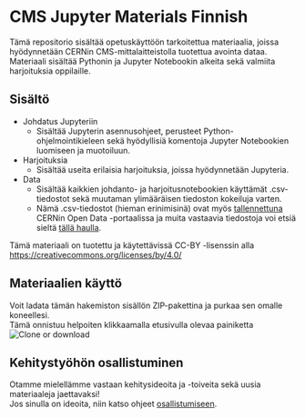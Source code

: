 # CMS Jupyter Materials Finnish
Tämä repositorio sisältää opetuskäyttöön tarkoitettua materiaalia, joissa hyödynnetään CERNin CMS-mittalaitteistolla tuotettua avointa dataa. <br>
Materiaali sisältää Pythonin ja Jupyter Notebookin alkeita sekä valmiita harjoituksia oppilaille.

## Sisältö
- Johdatus Jupyteriin <br>
  - Sisältää Jupyterin asennusohjeet, perusteet Python-ohjelmointikieleen sekä hyödyllisiä komentoja Jupyter Notebookien luomiseen ja muotoiluun.
- Harjoituksia
  - Sisältää useita erilaisia harjoituksia, joissa hyödynnetään Jupyteria.
- Data
  - Sisältää kaikkien johdanto- ja harjoitusnotebookien käyttämät .csv-tiedostot sekä muutaman ylimääräisen tiedoston kokeiluja varten.
  - Nämä .csv-tiedostot (hieman erinimisinä) ovat myös [tallennettuna](http://opendata.web.cern.ch/record/545) CERNin Open Data -portaalissa ja muita vastaavia tiedostoja voi etsiä sieltä [tällä haulla](http://opendata.web.cern.ch/search?page=1&size=20&q=&subtype=Derived&type=Dataset&experiment=CMS&file_type=csv).
  
Tämä materiaali on tuotettu ja käytettävissä CC-BY -lisenssin alla https://creativecommons.org/licenses/by/4.0/

## Materiaalien käyttö
Voit ladata tämän hakemiston sisällön ZIP-pakettina ja purkaa sen omalle koneellesi. <br>
Tämä onnistuu helpoiten klikkaamalla etusivulla olevaa painiketta <br>
![Clone or download](https://github.com/cms-opendata-education/cms-opendata-education/blob/master/download.png)

## Kehitystyöhön osallistuminen
Otamme mielellämme vastaan kehitysideoita ja -toiveita sekä uusia materiaaleja jaettavaksi! <br>
Jos sinulla on ideoita, niin katso ohjeet [osallistumiseen](Osallistu-kehitystyohon.rst).
